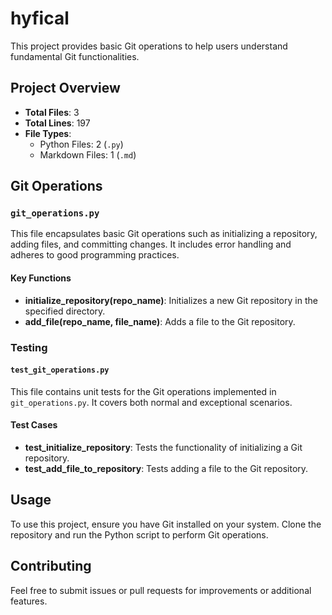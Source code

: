 # hyfical

This project provides basic Git operations to help users understand fundamental Git functionalities.

## Project Overview

- **Total Files**: 3
- **Total Lines**: 197
- **File Types**: 
  - Python Files: 2 (`.py`)
  - Markdown Files: 1 (`.md`)

## Git Operations

### `git_operations.py`

This file encapsulates basic Git operations such as initializing a repository, adding files, and committing changes. It includes error handling and adheres to good programming practices.

#### Key Functions
- **initialize_repository(repo_name)**: Initializes a new Git repository in the specified directory.
- **add_file(repo_name, file_name)**: Adds a file to the Git repository.

### Testing

#### `test_git_operations.py`

This file contains unit tests for the Git operations implemented in `git_operations.py`. It covers both normal and exceptional scenarios.

#### Test Cases
- **test_initialize_repository**: Tests the functionality of initializing a Git repository.
- **test_add_file_to_repository**: Tests adding a file to the Git repository.

## Usage

To use this project, ensure you have Git installed on your system. Clone the repository and run the Python script to perform Git operations.

## Contributing

Feel free to submit issues or pull requests for improvements or additional features.